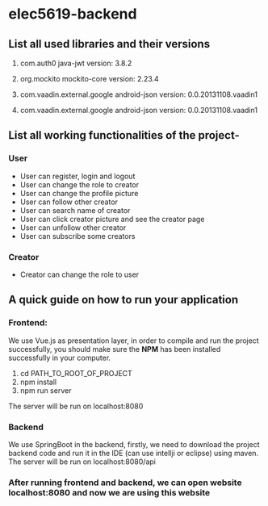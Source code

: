 # elec5619-backend

## List all used libraries and their versions

1. com.auth0 java-jwt version: 3.8.2


2. org.mockito mockito-core version: 2.23.4
      
3. com.vaadin.external.google android-json version: 0.0.20131108.vaadin1

4. com.vaadin.external.google android-json version: 0.0.20131108.vaadin1


## List all working functionalities of the project-
### User
- User can register, login and logout
- User can change the role to creator
- User can change the profile picture
- User can follow other creator
- User can search name of creator
- User can click creator picture and see the creator page
- User can unfollow other creator
- User can subscribe some creators



### Creator
- Creator can change the role to user



## A quick guide on how to run your application
### Frontend:
We use Vue.js as presentation layer, in order to compile and run the project successfully, you should make sure the **NPM** has been installed successfully in your computer.

1. cd PATH_TO_ROOT_OF_PROJECT
2. npm install
3. npm run server

The server will be run on localhost:8080

### Backend
We use SpringBoot in the backend, firstly, we need to download the project backend code and run it in the IDE (can use intellji or eclipse) using maven. The server will be run on localhost:8080/api

### After running frontend and backend, we can open website localhost:8080 and now we are using this website

